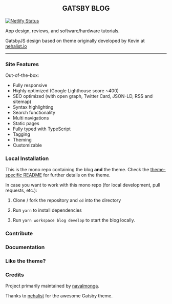 <h2 align="center">
  <b>GATSBY BLOG</b>
</h2>

[![Netlify Status](https://api.netlify.com/api/v1/badges/86081ffb-d4fe-4d60-9069-31aab492e247/deploy-status)](https://app.netlify.com/sites/blog-fues/deploys)


App design, reviews, and software/hardware tutorials.


GatsbyJS design based on theme originally developed by Kevin at [nehalist.io](https://nehalist.io/about)

---

### Site Features

Out-of-the-box:

- Fully responsive
- Highly optimized (Google Lighthouse score ~400)
- SEO optimized (with open graph, Twitter Card, JSON-LD, RSS and sitemap)
- Syntax highlighting
- Search functionality
- Multi navigations
- Static pages
- Fully typed with TypeScript
- Tagging
- Theming
- Customizable

### Local Installation

This is the mono repo containing the blog __and__ the theme. Check the [theme-specific README](theme/README.md) for further
details on the theme.

In case you want to work with this mono repo (for local development, pull requests, etc.):

1. Clone / fork the repository and `cd` into the directory

2. Run `yarn` to install dependencies

3. Run `yarn workspace blog develop` to start the blog locally.

### Contribute

### Documentation

### Like the theme?

### Credits

Project primarily maintained by [navalmonga](https://navalm.com).

Thanks to [nehalist](https://github.com/nehalist) for the awesome Gatsby theme.
